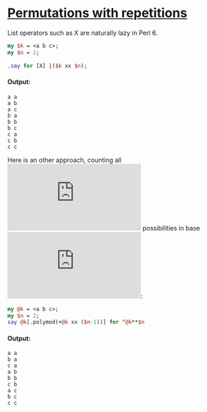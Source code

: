 [1]: http://rosettacode.org/wiki/Permutations_with_repetitions

# [Permutations with repetitions][1]

List operators such as X are naturally lazy in Perl 6.

```perl
my $k = <a b c>;
my $n = 2;
 
.say for [X] |($k xx $n);
```

#### Output:
```
a a
a b
a c
b a
b b
b c
c a
c b
c c
```


Here is an other approach, counting all ![image](http://rosettacode.org/mw/index.php?title=Special:MathShowImage&hash=aafabbf195eb3424ca815b9afe5caff1&mode=mathml) possibilities in base ![image](http://rosettacode.org/mw/index.php?title=Special:MathShowImage&hash=8ce4b16b22b58894aa86c421e8759df3&mode=mathml):

```perl
my @k = <a b c>;
my $n = 2;
say @k[.polymod(+@k xx ($n-1))] for ^@k**$n
```

#### Output:
```
a a
b a
c a
a b
b b
c b
a c
b c
c c
```